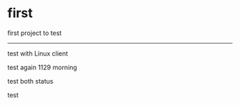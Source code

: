 first
=====

first project to test

-----
test with Linux client

test again 1129 morning

test both status

test
